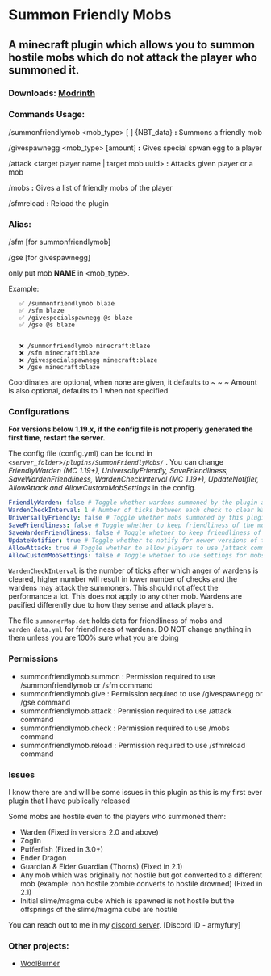 # Summon Friendly Mobs

## A minecraft plugin which allows you to summon hostile mobs which do not attack the player who summoned it.

### Downloads: [Modrinth](https://modrinth.com/plugin/summonfriendlymobs)

### Commands Usage:


/summonfriendlymob <mob_type> [<x> <y> <z>] {NBT_data} **:** Summons a friendly mob

/givespawnegg <player> <mob_type> [amount] **:** Gives special spwan egg to a player

/attack <target player name | target mob uuid> **:** Attacks given player or a mob

/mobs **:** Gives a list of friendly mobs of the player 

/sfmreload **:** Reload the plugin

### Alias:

/sfm               [for summonfriendlymob]

/gse               [for givespawnegg]

only put mob **NAME** in <mob_type>.

Example:
```
   ✅ /summonfriendlymob blaze
   ✅ /sfm blaze
   ✅ /givespecialspawnegg @s blaze
   ✅ /gse @s blaze

   
   ❌ /summonfriendlymob minecraft:blaze
   ❌ /sfm minecraft:blaze
   ❌ /givespecialspawnegg minecraft:blaze
   ❌ /gse minecraft:blaze
```

Coordinates are optional, when none are given, it defaults to ~ ~ ~
Amount is also optional, defaults to 1 when not specified

### Configurations

**For versions below 1.19.x, if the config file is not properly generated the first time, restart the server.**

The config file (config.yml) can be found in _`<server_folder>/plugins/SummonFriendlyMobs/`_ .
You can change _FriendlyWarden (MC 1.19+), UniversallyFriendly, SaveFriendliness, SaveWardenFriendliness, WardenCheckInterval (MC 1.19+), UpdateNotifier, AllowAttack and AllowCustomMobSettings_ in the config.

```YAML
FriendlyWarden: false # Toggle whether wardens summoned by the plugin are friendly to the summoner.
WardenCheckInterval: 1 # Number of ticks between each check to clear Warden's anger to its summoner
UniversallyFriendly: false # Toggle whether mobs summoned by this plugin are Friendly to only the summoner or to all player
SaveFriendliness: false # Toggle whether to keep friendliness of the mobs even after the server restarts
SaveWardenFriendliness: false # Toggle whether to keep friendliness of the wardens even after the server restarts
UpdateNotifier: true # Toggle whether to notify for newer versions of the plugin
AllowAttack: true # Toggle whether to allow players to use /attack command or not
AllowCustomMobSettings: false # Toggle whether to use settings for mobs from mobs.yml or not
```

`WardenCheckInterval` is the number of ticks after which anger of wardens is cleared, higher number will result in lower number of checks and the wardens may attack the summoners. This should not affect the performance a lot. This does not apply to any other mob. Wardens are pacified differently due to how they sense and attack players.

The file `summonerMap.dat` holds data for friendliness of mobs and `warden_data.yml` for friendliness of wardens. DO NOT change anything in them unless you are 100% sure what you are doing

### Permissions

  - summonfriendlymob.summon : Permission required to use /summonfriendlymob or /sfm command
  - summonfriendlymob.give : Permission required to use /givespawnegg or /gse command
  - summonfriendlymob.attack : Permission required to use /attack command
  - summonfriendlymob.check : Permission required to use /mobs command
  - summonfriendlymob.reload : Permission required to use /sfmreload command

### Issues
 I know there are and will be some issues in this plugin as this is my first ever plugin that I have publically released


Some mobs are hostile even to the players who summoned them:
  - Warden (Fixed in versions 2.0 and above)
  - Zoglin
  - Pufferfish (Fixed in 3.0+)
  - Ender Dragon 
  - Guardian & Elder Guardian (Thorns) (Fixed in 2.1)
  - Any mob which was originally not hostile but got converted to a different mob (example: non hostile zombie converts to hostile drowned) (Fixed in 2.1)
  - Initial slime/magma cube which is spawned is not hostile but the offsprings of the slime/magma cube are hostile


You can reach out to me in my [discord server](https://discord.gg/aEc7yqecYn). [Discord ID - armyfury]

### Other projects:
  - [WoolBurner](https://modrinth.com/plugin/woolburner)
